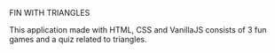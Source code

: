 FIN WITH TRIANGLES

This application made with HTML, CSS and VanillaJS consists of 3 fun games and a quiz related to triangles.
